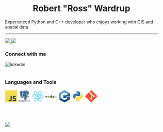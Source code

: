<h1 align="center"> Robert "Ross" Wardrup </h1>

Experienced Python and C++ developer who enjoys working with GIS and spatial data.

-----------------------------

<p align="left">
<a href="https://github.com/minorsecond">
  <img height="180em" src="https://github-readme-stats-sepia-five.vercel.app/api?username=minorsecond&count_private=true&show_icons=true&include_all_commits=true&theme=dark"/>
  <img height="180em" src="https://github-readme-stats-sepia-five.vercel.app/api/top-langs/?username=minorsecond&layout=compact&langs_count=8&theme=dark"/>
</a>
</p>

### Connect with me

[<img align = 'left' src='https://user-images.githubusercontent.com/61755381/159286584-b52121de-9859-4b83-963e-9984c7825156.png' alt='linkedin' height='40'>](https://www.linkedin.com/in/robert-wardrup/)

<br />
<br />

### Languages and Tools

<p align="left">
  <img height="40" src="https://raw.githubusercontent.com/devicons/devicon/master/icons/javascript/javascript-original.svg"" alt="javascript">
  <img height="40" src="https://raw.githubusercontent.com/devicons/devicon/master/icons/postgresql/postgresql-original-wordmark.svg" alt="postgresql">
  <img height="40" src="https://raw.githubusercontent.com/devicons/devicon/master/icons/react/react-original.svg" alt="react">
  <img height="40" src="https://raw.githubusercontent.com/devicons/devicon/master/icons/nodejs/nodejs-original-wordmark.svg" alt="nodejs">
  <img height="40" src="https://raw.githubusercontent.com/devicons/devicon/master/icons/cplusplus/cplusplus-original.svg" alt="cpp">
  <img height="40" src="https://raw.githubusercontent.com/devicons/devicon/master/icons/python/python-original.svg" alt="python">
  <img height="40" src="https://raw.githubusercontent.com/devicons/devicon/master/icons/git/git-original.svg" alt="git">
</p>

<br />
<br />

<p align="left">
<a href="https://github.com/minorsecond">
  <img height="180em" src="http://github-readme-streak-stats.herokuapp.com?user=minorsecond&theme=dark&hide_border=false"/>
</a>
</p>

<!--![Profile views](https://gpvc.arturio.dev/minorsecond)-->